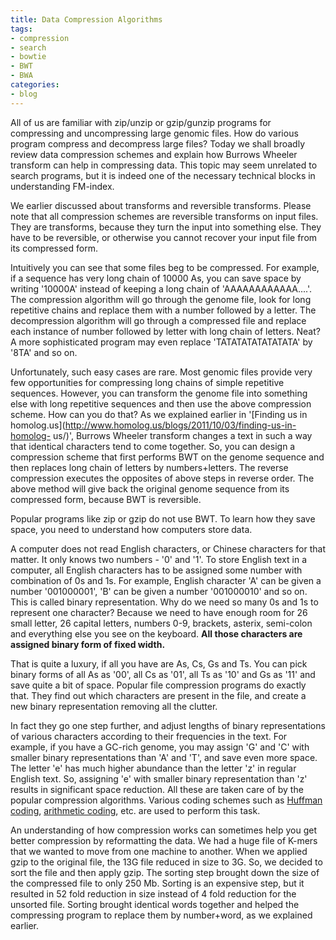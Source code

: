 ```yaml
---
title: Data Compression Algorithms
tags:
- compression
- search
- bowtie
- BWT
- BWA
categories:
- blog
---
```

All of us are familiar with zip/unzip or gzip/gunzip programs for compressing
and uncompressing large genomic files. How do various program compress and
decompress large files? Today we shall broadly review data compression schemes
and explain how Burrows Wheeler transform can help in compressing data. This
topic may seem unrelated to search programs, but it is indeed one of the
necessary technical blocks in understanding FM-index.
<!--more-->

We earlier discussed about transforms and reversible transforms. Please note
that all compression schemes are reversible transforms on input files. They
are transforms, because they turn the input into something else. They have to
be reversible, or otherwise you cannot recover your input file from its
compressed form.

Intuitively you can see that some files beg to be compressed. For example, if
a sequence has very long chain of 10000 As, you can save space by writing
'10000A' instead of keeping a long chain of 'AAAAAAAAAAAA....'. The
compression algorithm will go through the genome file, look for long
repetitive chains and replace them with a number followed by a letter. The
decompression algorithm will go through a compressed file and replace each
instance of number followed by letter with long chain of letters. Neat? A more
sophisticated program may even replace 'TATATATATATATATA' by '8TA' and so on.

Unfortunately, such easy cases are rare. Most genomic files provide very few
opportunities for compressing long chains of simple repetitive sequences.
However, you can transform the genome file into something else with long
repetitive sequences and then use the above compression scheme. How can you do
that? As we explained earlier in '[Finding us in
homolog.us](http://www.homolog.us/blogs/2011/10/03/finding-us-in-homolog-
us/)', Burrows Wheeler transform changes a text in such a way that identical
characters tend to come together. So, you can design a compression scheme that
first performs BWT on the genome sequence and then replaces long chain of
letters by numbers+letters. The reverse compression executes the opposites of
above steps in reverse order. The above method will give back the original
genome sequence from its compressed form, because BWT is reversible.

Popular programs like zip or gzip do not use BWT. To learn how they save
space, you need to understand how computers store data.

A computer does not read English characters, or Chinese characters for that
matter. It only knows two numbers - '0' and '1'. To store English text in a
computer, all English characters has to be assigned some number with
combination of 0s and 1s. For example, English character 'A' can be given a
number '001000001', 'B' can be given a number '001000010' and so on. This is
called binary representation. Why do we need so many 0s and 1s to represent
one character? Because we need to have enough room for 26 small letter, 26
capital letters, numbers 0-9, brackets, asterix, semi-colon and everything
else you see on the keyboard. **All those characters are assigned binary form
of fixed width.**

That is quite a luxury, if all you have are As, Cs, Gs and Ts. You can pick
binary forms of all As as '00', all Cs as '01', all Ts as '10' and Gs as '11'
and save quite a bit of space. Popular file compression programs do exactly
that. They find out which characters are present in the file, and create a new
binary representation removing all the clutter.

In fact they go one step further, and adjust lengths of binary representations
of various characters according to their frequencies in the text. For example,
if you have a GC-rich genome, you may assign 'G' and 'C' with smaller binary
representations than 'A' and 'T', and save even more space. The letter 'e' has
much higher abundance than the letter 'z' in regular English text. So,
assigning 'e' with smaller binary representation than 'z' results in
significant space reduction. All these are taken care of by the popular
compression algorithms. Various coding schemes such as [Huffman
coding](http://en.wikipedia.org/wiki/Huffman_coding), [arithmetic
coding](http://en.wikipedia.org/wiki/Arithmetic_coding), etc. are used to
perform this task.

An understanding of how compression works can sometimes help you get better
compression by reformatting the data. We had a huge file of K-mers that we
wanted to move from one machine to another. When we applied gzip to the
original file, the 13G file reduced in size to 3G. So, we decided to sort the
file and then apply gzip. The sorting step brought down the size of the
compressed file to only 250 Mb. Sorting is an expensive step, but it resulted
in 52 fold reduction in size instead of 4 fold reduction for the unsorted
file. Sorting brought identical words together and helped the compressing
program to replace them by number+word, as we explained earlier.

